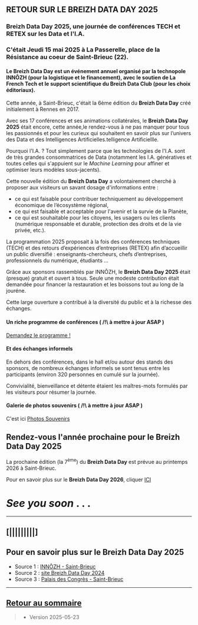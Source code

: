 ## RETOUR SUR LE BREIZH DATA DAY 2025


### Breizh Data Day 2025, une journée de conférences TECH et RETEX sur les Data et l'I.A. 
### C'était Jeudi 15 mai 2025 à La Passerelle, place de la Résistance au coeur de Saint-Brieuc (22).

#### Le Breizh Data Day est un événement annuel organisé par la technopole INNÔZH (pour la logistique et le financement), avec le soutien de La French Tech et le support scientifique du Breizh Data Club (pour les choix éditoriaux).

Cette année, à Saint-Brieuc, c'était la 6ème édition du **Breizh Data Day** créé initialement à Rennes en 2017. 

Avec ses 17 conférences et ses animations collatérales, le **Breizh Data Day 2025** était encore, cette année,le rendez-vous à ne pas manquer pour tous les passionnés et pour les curieux qui souhaitent en savoir plus sur l’univers des Data et des Intelligences Artificielles.telligence Artificiellle.

Pourquoi l'I.A. ? Tout simplement parce que les technologies de l'I.A. sont de très grandes consommatrices de Data (notamment les I.A. génératives et toutes celles qui s'appuient sur le _Machine Learning_ pour affiner et optimiser leurs modèles sous-jacents).

Cette nouvelle édition du **Breizh Data Day** a volontairement cherché à proposer aux visiteurs un savant dosage d'informations entre :
- ce qui est faisable pour contribuer techniquement au développement économique de l’écosystème régional,
- ce qui est faisable et acceptable pour l'avenir et la survie de la Planète,
- ce qui est souhaitable pour les citoyens, les usagers ou les clients (numérique responsable et durable, protection des droits et de la vie privée, etc.).

La programmation 2025 proposait à la fois des conférences techniques (TECH) et des retours d’expériences d’entreprises (RETEX) afin d’accueillir un public diversifié : enseignants-chercheurs, chefs d’entreprises, professionnels du
numérique, étudiants … 

Grâce aux sponsors rassemblés par INNÔZH, le **Breizh Data Day 2025** était (presque) gratuit et ouvert à tous. Seule une modeste contribution était demandée pour financer la restauration et les boissons tout au long de la jouréne.

Cette large ouverture a contribué à la diversité du public et à la richesse des échanges. 


>

#### Un riche programme de conférences  ( /!\  à mettre à jour ASAP )

[Demandez le programme !](../illustrim/PDFfiles/Programme_BDD2024-OK2.pdf)


>

#### Et des échanges informels 

En dehors des conférences, dans le hall et/ou autour des stands des sponsors, de nombreux échanges informels se sont tenus entre les participants (environ 320 personnes en cumulé sur la journée).

Convivialité, bienveillance et détente étaient les maîtres-mots formulés par les visiteurs pour résumer la journée.

#### Galerie de photos souvenirs   ( /!\  à mettre à jour ASAP )
C'est ici [Photos Souvenirs](../File_BDD2024photos)




## Rendez-vous l'année prochaine pour le Breizh Data Day 2025 

La prochaine édition (la 7<sup>ème</sup>) du **Breizh Data Day** est prévue au printemps 2026 à Saint-Brieuc. 

Pour en savoir plus sur le **Breizh Data Day 2026**, cliquer [ICI](https://breizhdataday.innozh.fr/)

#  _See you soon_ . . .

 
---

## [|||||||||] 
>
## Pour en savoir plus sur le Breizh Data Day 2025

- Source 1 : [INNÔZH - Saint-Brieuc](https://www.innozh.fr/innozh/qui-sommes-nous-2/)
- Source 2 : [site Breizh Data Day 2024](https://breizhdataday.innozh.fr/)
- Source 3 : [Palais des Congrès - Saint-Brieuc](https://www.saintbrieucexpocongres.com/)
  
---

## [Retour au sommaire](https://dcn-prof.github.io/breizhdataclub/)
  
>

>  *  Version 2025-05-23
>    
